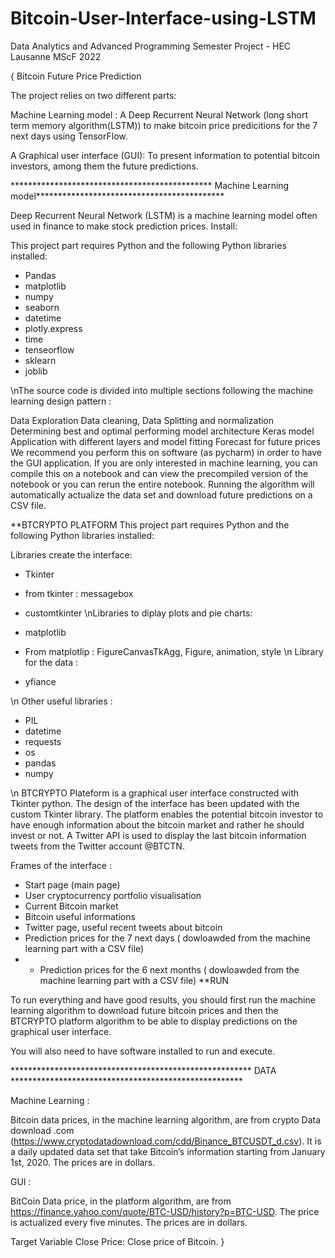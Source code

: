 # Bitcoin-User-Interface-using-LSTM
Data Analytics and Advanced Programming Semester Project - HEC Lausanne MScF 2022

{ Bitcoin Future Price Prediction

The project relies on two different parts:

Machine Learning model : A Deep Recurrent Neural Network (long short term memory algorithm(LSTM)) to make bitcoin price predicitions for the 7 next days using TensorFlow.

A Graphical user interface (GUI): To present information to potential bitcoin investors, among them the future predictions.

********************************************** Machine Learning model*******************************************

Deep Recurrent Neural Network (LSTM) is a machine learning model often used in finance to make stock prediction prices. Install:

This project part requires Python and the following Python libraries installed:

- Pandas
- matplotlib
- numpy
- seaborn
- datetime
- plotly.express
- time
- tenseorflow
- sklearn
- joblib

\nThe source code is divided into multiple sections following the machine learning design pattern :

Data Exploration
Data cleaning,
Data Splitting and normalization
Determining best and optimal performing model architecture
Keras model Application with different layers and model fitting
Forecast for future prices
We recommend you perform this on software (as pycharm) in order to have the GUI application. If you are only interested in machine learning, you can compile this on a notebook and can view the precompiled version of the notebook or you can rerun the entire notebook. Running the algorithm will automatically actualize the data set and download future predictions on a CSV file.

**BTCRYPTO PLATFORM This project part requires Python and the following Python libraries installed:

Libraries create the interface:

- Tkinter
- from tkinter : messagebox
- customtkinter
\nLibraries to diplay plots and pie charts:

- matplotlib
- From matplotlip : FigureCanvasTkAgg, Figure, animation, style
\n Library for the data :

- yfiance

\n Other useful libraries :

- PIL
- datetime
- requests
- os
- pandas
- numpy

\n BTCRYPTO Plateform is a graphical user interface constructed with Tkinter python. The design of the interface has been updated with the custom Tkinter library. The platform enables the potential bitcoin investor to have enough information about the bitcoin market and rather he should invest or not. A Twitter API is used to display the last bitcoin information tweets from the Twitter account @BTCTN.

Frames of the interface :

- Start page (main page)
- User cryptocurrency portfolio visualisation
- Current Bitcoin market
- Bitcoin useful informations
- Twitter page, useful recent tweets about bitcoin
- Prediction prices for the 7 next days ( dowloawded from the machine learning part with a CSV file)
- - Prediction prices for the 6 next months ( dowloawded from the machine learning part with a CSV file)
**RUN

To run everything and have good results, you should first run the machine learning algorithm to download future bitcoin prices and then the BTCRYPTO platform algorithm to be able to display predictions on the graphical user interface.

You will also need to have software installed to run and execute.

******************************************************* DATA *****************************************************

Machine Learning :

Bitcoin data prices, in the machine learning algorithm, are from crypto Data download .com (https://www.cryptodatadownload.com/cdd/Binance_BTCUSDT_d.csv). It is a daily updated data set that take Bitcoin’s information starting from January 1st, 2020. The prices are in dollars.

GUI :

BitCoin Data price, in the platform algorithm, are from https://finance.yahoo.com/quote/BTC-USD/history?p=BTC-USD. The price is actualized every five minutes. The prices are in dollars.

Target Variable Close Price: Close price of Bitcoin. }
